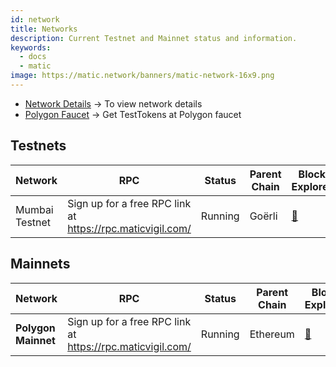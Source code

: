 ```yaml
---
id: network
title: Networks
description: Current Testnet and Mainnet status and information.
keywords:
  - docs
  - matic
image: https://matic.network/banners/matic-network-16x9.png 
---
```


- [Network Details](/docs/develop/network-details/network) -> To view network details
- [Polygon Faucet](https://faucet.polygon.technology/) -> Get TestTokens at Polygon faucet

## Testnets

| Network   | RPC | Status         | Parent Chain                                                                                                    | Block Explorer
|-----------|------|----------------|----------------------------------------------------------------------------------------------------------------|------------------------------------|
|Mumbai Testnet| Sign up for a free RPC link at https://rpc.maticvigil.com/ |Running|Goërli|[:ledger:](https://mumbai.polygonscan.com/)|

## Mainnets

| Network       | RPC | Status     | Parent Chain                                                               | Block Explorer
|---------------|------|------------|------------------------------------------------------------------------------|-------------------------------------
| **Polygon Mainnet** | Sign up for a free RPC link at https://rpc.maticvigil.com/ | Running    | Ethereum|[:ledger:](https://polygonscan.com/)
